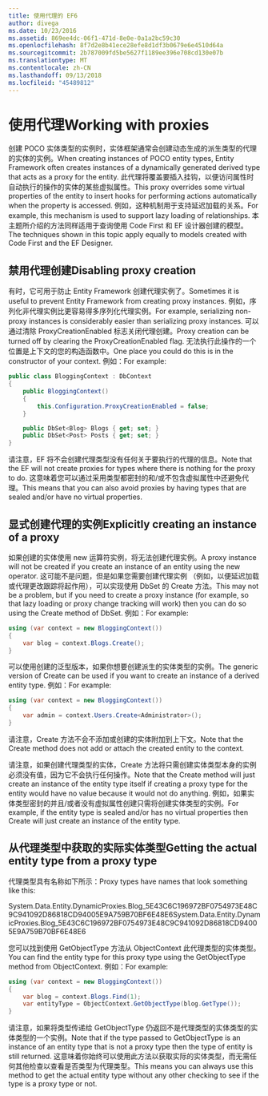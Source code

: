 ```yaml
---
title: 使用代理的 EF6
author: divega
ms.date: 10/23/2016
ms.assetid: 869ee4dc-06f1-471d-8e0e-0a1a2bc59c30
ms.openlocfilehash: 8f7d2e8b41ece28efe8d1df3b0679e6e4510d64a
ms.sourcegitcommit: 2b787009fd5be5627f1189ee396e708cd130e07b
ms.translationtype: MT
ms.contentlocale: zh-CN
ms.lasthandoff: 09/13/2018
ms.locfileid: "45489812"
---
```

# <a name="working-with-proxies"></a><span data-ttu-id="b5d61-102">使用代理</span><span class="sxs-lookup"><span data-stu-id="b5d61-102">Working with proxies</span></span>
<span data-ttu-id="b5d61-103">创建 POCO 实体类型的实例时，实体框架通常会创建动态生成的派生类型的代理的实体的实例。</span><span class="sxs-lookup"><span data-stu-id="b5d61-103">When creating instances of POCO entity types, Entity Framework often creates instances of a dynamically generated derived type that acts as a proxy for the entity.</span></span> <span data-ttu-id="b5d61-104">此代理将覆盖要插入挂钩，以便访问属性时自动执行的操作的实体的某些虚拟属性。</span><span class="sxs-lookup"><span data-stu-id="b5d61-104">This proxy overrides some virtual properties of the entity to insert hooks for performing actions automatically when the property is accessed.</span></span> <span data-ttu-id="b5d61-105">例如，这种机制用于支持延迟加载的关系。</span><span class="sxs-lookup"><span data-stu-id="b5d61-105">For example, this mechanism is used to support lazy loading of relationships.</span></span> <span data-ttu-id="b5d61-106">本主题所介绍的方法同样适用于查询使用 Code First 和 EF 设计器创建的模型。</span><span class="sxs-lookup"><span data-stu-id="b5d61-106">The techniques shown in this topic apply equally to models created with Code First and the EF Designer.</span></span>  

## <a name="disabling-proxy-creation"></a><span data-ttu-id="b5d61-107">禁用代理创建</span><span class="sxs-lookup"><span data-stu-id="b5d61-107">Disabling proxy creation</span></span>  

<span data-ttu-id="b5d61-108">有时，它可用于防止 Entity Framework 创建代理实例了。</span><span class="sxs-lookup"><span data-stu-id="b5d61-108">Sometimes it is useful to prevent Entity Framework from creating proxy instances.</span></span> <span data-ttu-id="b5d61-109">例如，序列化非代理实例比更容易得多序列化代理实例。</span><span class="sxs-lookup"><span data-stu-id="b5d61-109">For example, serializing non-proxy instances is considerably easier than serializing proxy instances.</span></span> <span data-ttu-id="b5d61-110">可以通过清除 ProxyCreationEnabled 标志关闭代理创建。</span><span class="sxs-lookup"><span data-stu-id="b5d61-110">Proxy creation can be turned off by clearing the ProxyCreationEnabled flag.</span></span> <span data-ttu-id="b5d61-111">无法执行此操作的一个位置是上下文的您的构造函数中。</span><span class="sxs-lookup"><span data-stu-id="b5d61-111">One place you could do this is in the constructor of your context.</span></span> <span data-ttu-id="b5d61-112">例如：</span><span class="sxs-lookup"><span data-stu-id="b5d61-112">For example:</span></span>  

``` csharp
public class BloggingContext : DbContext
{
    public BloggingContext()
    {
        this.Configuration.ProxyCreationEnabled = false;
    }  

    public DbSet<Blog> Blogs { get; set; }
    public DbSet<Post> Posts { get; set; }
}
```  

<span data-ttu-id="b5d61-113">请注意，EF 将不会创建代理类型没有任何关于要执行的代理的信息。</span><span class="sxs-lookup"><span data-stu-id="b5d61-113">Note that the EF will not create proxies for types where there is nothing for the proxy to do.</span></span> <span data-ttu-id="b5d61-114">这意味着您可以通过采用类型都密封的和/或不包含虚拟属性中还避免代理。</span><span class="sxs-lookup"><span data-stu-id="b5d61-114">This means that you can also avoid proxies by having types that are sealed and/or have no virtual properties.</span></span>  

## <a name="explicitly-creating-an-instance-of-a-proxy"></a><span data-ttu-id="b5d61-115">显式创建代理的实例</span><span class="sxs-lookup"><span data-stu-id="b5d61-115">Explicitly creating an instance of a proxy</span></span>  

<span data-ttu-id="b5d61-116">如果创建的实体使用 new 运算符实例，将无法创建代理实例。</span><span class="sxs-lookup"><span data-stu-id="b5d61-116">A proxy instance will not be created if you create an instance of an entity using the new operator.</span></span> <span data-ttu-id="b5d61-117">这可能不是问题，但是如果您需要创建代理实例 （例如，以便延迟加载或代理更改跟踪将起作用），可以实现使用 DbSet 的 Create 方法。</span><span class="sxs-lookup"><span data-stu-id="b5d61-117">This may not be a problem, but if you need to create a proxy instance (for example, so that lazy loading or proxy change tracking will work) then you can do so using the Create method of DbSet.</span></span> <span data-ttu-id="b5d61-118">例如：</span><span class="sxs-lookup"><span data-stu-id="b5d61-118">For example:</span></span>  

``` csharp
using (var context = new BloggingContext())
{
    var blog = context.Blogs.Create();
}
```  

<span data-ttu-id="b5d61-119">可以使用创建的泛型版本，如果你想要创建派生的实体类型的实例。</span><span class="sxs-lookup"><span data-stu-id="b5d61-119">The generic version of Create can be used if you want to create an instance of a derived entity type.</span></span> <span data-ttu-id="b5d61-120">例如：</span><span class="sxs-lookup"><span data-stu-id="b5d61-120">For example:</span></span>  

``` csharp
using (var context = new BloggingContext())
{
    var admin = context.Users.Create<Administrator>();
}
```  

<span data-ttu-id="b5d61-121">请注意，Create 方法不会不添加或创建的实体附加到上下文。</span><span class="sxs-lookup"><span data-stu-id="b5d61-121">Note that the Create method does not add or attach the created entity to the context.</span></span>  

<span data-ttu-id="b5d61-122">请注意，如果创建代理类型的实体，Create 方法将只需创建实体类型本身的实例必须没有值，因为它不会执行任何操作。</span><span class="sxs-lookup"><span data-stu-id="b5d61-122">Note that the Create method will just create an instance of the entity type itself if creating a proxy type for the entity would have no value because it would not do anything.</span></span> <span data-ttu-id="b5d61-123">例如，如果实体类型密封的并且/或者没有虚拟属性创建只需将创建实体类型的实例。</span><span class="sxs-lookup"><span data-stu-id="b5d61-123">For example, if the entity type is sealed and/or has no virtual properties then Create will just create an instance of the entity type.</span></span>  

## <a name="getting-the-actual-entity-type-from-a-proxy-type"></a><span data-ttu-id="b5d61-124">从代理类型中获取的实际实体类型</span><span class="sxs-lookup"><span data-stu-id="b5d61-124">Getting the actual entity type from a proxy type</span></span>  

<span data-ttu-id="b5d61-125">代理类型具有名称如下所示：</span><span class="sxs-lookup"><span data-stu-id="b5d61-125">Proxy types have names that look something like this:</span></span>  

<span data-ttu-id="b5d61-126">System.Data.Entity.DynamicProxies.Blog_5E43C6C196972BF0754973E48C9C941092D86818CD94005E9A759B70BF6E48E6</span><span class="sxs-lookup"><span data-stu-id="b5d61-126">System.Data.Entity.DynamicProxies.Blog_5E43C6C196972BF0754973E48C9C941092D86818CD94005E9A759B70BF6E48E6</span></span>  

<span data-ttu-id="b5d61-127">您可以找到使用 GetObjectType 方法从 ObjectContext 此代理类型的实体类型。</span><span class="sxs-lookup"><span data-stu-id="b5d61-127">You can find the entity type for this proxy type using the GetObjectType method from ObjectContext.</span></span> <span data-ttu-id="b5d61-128">例如：</span><span class="sxs-lookup"><span data-stu-id="b5d61-128">For example:</span></span>  

``` csharp
using (var context = new BloggingContext())
{
    var blog = context.Blogs.Find(1);
    var entityType = ObjectContext.GetObjectType(blog.GetType());
}
```  

<span data-ttu-id="b5d61-129">请注意，如果将类型传递给 GetObjectType 仍返回不是代理类型的实体类型的实体类型的一个实例。</span><span class="sxs-lookup"><span data-stu-id="b5d61-129">Note that if the type passed to GetObjectType is an instance of an entity type that is not a proxy type then the type of entity is still returned.</span></span> <span data-ttu-id="b5d61-130">这意味着你始终可以使用此方法以获取实际的实体类型，而无需任何其他检查以查看是否类型为代理类型。</span><span class="sxs-lookup"><span data-stu-id="b5d61-130">This means you can always use this method to get the actual entity type without any other checking to see if the type is a proxy type or not.</span></span>  
